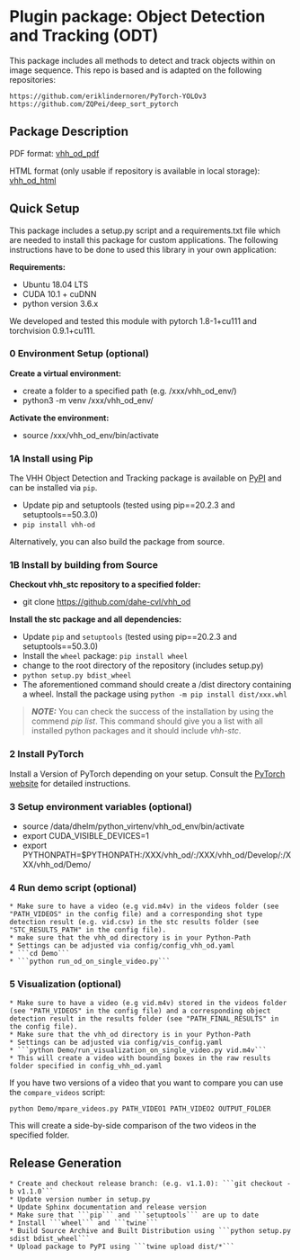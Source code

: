 # Plugin package: Object Detection and Tracking (ODT)

This package includes all methods to detect and track objects within on image sequence.
This repo is based and is adapted on the following repositories:

    https://github.com/eriklindernoren/PyTorch-YOLOv3
    https://github.com/ZQPei/deep_sort_pytorch

## Package Description

PDF format: [vhh_od_pdf](https://github.com/dahe-cvl/vhh_od/blob/master/ApiSphinxDocumentation/build/latex/vhhpluginpackageshottypeclassificationvhh_stc.pdf)
    
HTML format (only usable if repository is available in local storage): [vhh_od_html](https://github.com/dahe-cvl/vhh_od/blob/master/ApiSphinxDocumentation/build/html/index.html)

## Quick Setup

This package includes a setup.py script and a requirements.txt file which are needed to install this package for custom applications.
The following instructions have to be done to used this library in your own application:

**Requirements:**

   * Ubuntu 18.04 LTS
   * CUDA 10.1 + cuDNN
   * python version 3.6.x

We developed and tested this module with pytorch 1.8-1+cu111 and torchvision 0.9.1+cu111.
   
### 0 Environment Setup (optional)

**Create a virtual environment:**

   * create a folder to a specified path (e.g. /xxx/vhh_od_env/)
   * python3 -m venv /xxx/vhh_od_env/

**Activate the environment:**

   * source /xxx/vhh_od_env/bin/activate

### 1A Install using Pip

The VHH Object Detection and Tracking package is available on [PyPI](https://pypi.org/project/vhh-stc/) and can be installed via ```pip```.

* Update pip and setuptools (tested using pip\==20.2.3 and setuptools==50.3.0)
* ```pip install vhh-od```

Alternatively, you can also build the package from source.

### 1B Install by building from Source

**Checkout vhh_stc repository to a specified folder:**

   * git clone https://github.com/dahe-cvl/vhh_od

**Install the stc package and all dependencies:**

   * Update ```pip``` and ```setuptools``` (tested using pip\==20.2.3 and setuptools==50.3.0)
   * Install the ```wheel``` package: ```pip install wheel```
   * change to the root directory of the repository (includes setup.py)
   * ```python setup.py bdist_wheel```
   * The aforementioned command should create a /dist directory containing a wheel. Install the package using ```python -m pip install dist/xxx.whl```
   
> **_NOTE:_**
You can check the success of the installation by using the commend *pip list*. This command should give you a list
with all installed python packages and it should include *vhh-stc*.

### 2 Install PyTorch

Install a Version of PyTorch depending on your setup. Consult the [PyTorch website](https://pytorch.org/get-started/locally/) for detailed instructions.

### 3 Setup environment variables (optional)

   * source /data/dhelm/python_virtenv/vhh_od_env/bin/activate
   * export CUDA_VISIBLE_DEVICES=1
   * export PYTHONPATH=$PYTHONPATH:/XXX/vhh_od/:/XXX/vhh_od/Develop/:/XXX/vhh_od/Demo/

### 4 Run demo script (optional)

    * Make sure to have a video (e.g vid.m4v) in the videos folder (see "PATH_VIDEOS" in the config file) and a corresponding shot type detection result (e.g. vid.csv) in the stc results folder (see "STC_RESULTS_PATH" in the config file). 
    * make sure that the vhh_od directory is in your Python-Path
    * Settings can be adjusted via config/config_vhh_od.yaml
    * ```cd Demo```
    * ```python run_od_on_single_video.py```

### 5 Visualization (optional)

    * Make sure to have a video (e.g vid.m4v) stored in the videos folder (see "PATH_VIDEOS" in the config file) and a corresponding object detection result in the results folder (see "PATH_FINAL_RESULTS" in the config file).
    * Make sure that the vhh_od directory is in your Python-Path
    * Settings can be adjusted via config/vis_config.yaml
    * ```python Demo/run_visualization_on_single_video.py vid.m4v```
    * This will create a video with bounding boxes in the raw results folder specified in config_vhh_od.yaml

   If you have two versions of a video that you want to compare you can use the ```compare_videos``` script:
   
   ```python Demo/mpare_videos.py PATH_VIDEO1 PATH_VIDEO2 OUTPUT_FOLDER```
   
   This will create a side-by-side comparison of the two videos in the specified folder.


## Release Generation
    
    * Create and checkout release branch: (e.g. v1.1.0): ```git checkout -b v1.1.0```
    * Update version number in setup.py
    * Update Sphinx documentation and release version
    * Make sure that ```pip``` and ```setuptools``` are up to date
    * Install ```wheel``` and ```twine```
    * Build Source Archive and Built Distribution using ```python setup.py sdist bdist_wheel```
    * Upload package to PyPI using ```twine upload dist/*```
